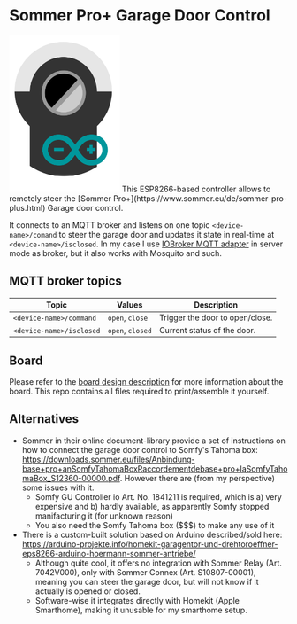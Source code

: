 # Sommer Pro+ Garage Door Control
<img src="sommerpro.svg" width="200" algin="right">
This ESP8266-based controller allows to remotely steer the [Sommer Pro+](https://www.sommer.eu/de/sommer-pro-plus.html) Garage door control.

It connects to an MQTT broker and listens on one topic `<device-name>/comand` to steer the garage door and updates it state in real-time at `<device-name>/isclosed`. In my case I use [IOBroker MQTT adapter](https://github.com/ioBroker/ioBroker.mqtt) in server mode as broker, but it also works with Mosquito and such.

## MQTT broker topics
| Topic | Values | Description |
|-------|--------|-------------|
|`<device-name>/command`| `open`, `close` | Trigger the door to open/close. |
|`<device-name>/isclosed` | `open`, `closed` | Current status of the door. |

## Board
Please refer to the [board design description](board/README.md) for more information about the board. This repo contains all files required to print/assemble it yourself.

## Alternatives
- Sommer in their online document-library provide a set of instructions on how to connect the garage door control to Somfy's Tahoma box: https://downloads.sommer.eu/files/Anbindung-base+pro+anSomfyTahomaBoxRaccordementdebase+pro+laSomfyTahomaBox_S12360-00000.pdf. However there are (from my perspective) some issues with it.
  - Somfy GU Controller io Art. No. 1841211 is required, which is a) very expensive and b) hardly available, as apparently Somfy stopped manifacturing it (for unknown reason)
  - You also need the Somfy Tahoma box ($$$) to make any use of it
- There is a custom-built solution based on Arduino described/sold here: https://arduino-projekte.info/homekit-garagentor-und-drehtoroeffner-eps8266-arduino-hoermann-sommer-antriebe/
  - Although quite cool, it offers no integration with Sommer Relay (Art. 7042V000), only with Sommer Connex (Art. S10807-00001), meaning you can steer the garage door, but will not know if it actually is opened or closed.
  - Software-wise it integrates directly with Homekit (Apple Smarthome), making it unusable for my smarthome setup.
